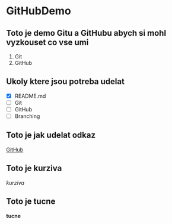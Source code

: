 # GitHubDemo

## Toto je demo Gitu a GitHubu abych si mohl vyzkouset co vse umi
1. Git
1. GitHub


## Ukoly ktere jsou potreba udelat
- [x] README.md
- [ ] Git
- [ ] GitHub
- [ ] Branching

## Toto je jak udelat odkaz
[GitHub](https://github.com)

## Toto je kurziva
*kurziva*

## Toto je tucne
**tucne**